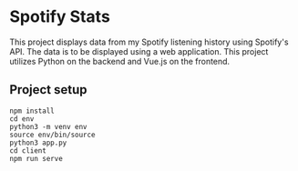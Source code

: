 # Spotify Stats
This project displays data from my Spotify listening history using Spotify's API. The data is to be displayed using a web application. This project utilizes Python on the backend and Vue.js on the frontend.
## Project setup
```
npm install
cd env
python3 -m venv env
source env/bin/source
python3 app.py
cd client
npm run serve

```
